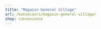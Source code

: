 ```yaml
---
title: "Magasin General Village"
url: /bonsecours/magasin-general-village/
shop: convenience
---
```

